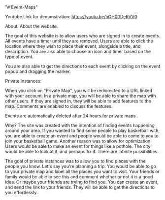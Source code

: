 "# Event-Maps" 


Youtube Link for demonstration: https://youtu.be/bOH00DeRVV0



About:
About the website.

The goal of this website is to allow users who are signed in to create events. All events have a timer until they are removed. Users are able to click the location where they wish to place their event, alongside a title, and description. You are also able to choose an icon and timer based on the type of event.


You are also able to get the directions to each event by clicking on the event popup and dragging the marker.

Private Instances:

When you click on "Private Map", you will be redicrected to a URL linked with your account. In a private map, you will be able to share the map with other users. If they are signed in, they will be able to add features to the map. Comments are enabled to discuss the features.

Events are automatically deleted after 24 hours for private maps.

Why?
The site was created with the intention of finding events happening around your area. If you wanted to find some people to play basketball with, you are able to create an event and people would be able to come to you to join your basketball game. Another reason was to allow for optimization. Users would be able to make an event for things like a pothole. The city would be able to look at it, and perhaps fix it. There are infinite possibilities.

The goal of private instances was to allow you to find places with the people you know. Let's say you're planning a trip. You would be able to go to your private map and label all the places you want to visit. Your friends or family would be able to see this and comment whether or not it is a good idea. Or maybe your friends are trying to find you. You can create an event, and send the link to your friends. They will be able to get the directions to you effortlessly.